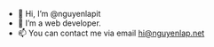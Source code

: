 - 👋 Hi, I’m @nguyenlapit
- 👀 I’m a web developer.
- 📫 You can contact me via email hi@nguyenlap.net
